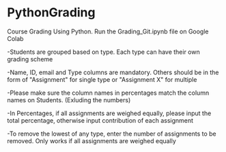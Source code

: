 # PythonGrading
Course Grading Using Python. Run the Grading_Git.ipynb file on Google Colab

-Students are grouped based on type. Each type can have their own grading scheme

-Name, ID, email and Type columns are mandatory. Others should be in the form of "Assignment" for single type or "Assignment X" for multiple

-Please make sure the column names in percentages match the column names on Students. (Exluding the numbers)

-In Percentages, if all assignments are weighed equally, please input the total percentage, otherwise input contribution of each assignment

-To remove the lowest of any type, enter the number of assignments to be removed. Only works if all assignments are weighed equally

